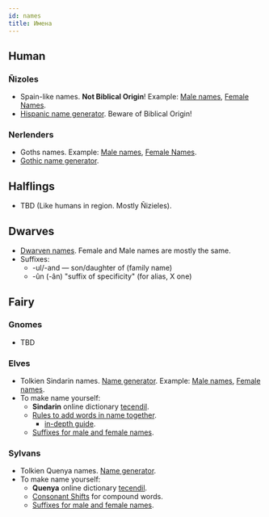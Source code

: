 ```yaml
---
id: names
title: Имена
---
```


## Human

### Ñizoles

- Spain-like names. **Not Biblical Origin**! Example: [Male names](https://docs.google.com/spreadsheets/d/1g0IzYYx9L7eJSJG-DGGJpXfZuZZgfnYLY0QLEYdTE1Y/edit#gid=0), [Female Names](https://docs.google.com/spreadsheets/d/1g0IzYYx9L7eJSJG-DGGJpXfZuZZgfnYLY0QLEYdTE1Y/edit#gid=1144847730).
- [Hispanic name generator](https://www.fantasynamegenerators.com/hispanic_names.php). Beware of Biblical Origin!

### Nerlenders

- Goths names. Example: [Male names](https://docs.google.com/spreadsheets/d/1g0IzYYx9L7eJSJG-DGGJpXfZuZZgfnYLY0QLEYdTE1Y/edit#gid=2044173983), [Female Names](https://docs.google.com/spreadsheets/d/1g0IzYYx9L7eJSJG-DGGJpXfZuZZgfnYLY0QLEYdTE1Y/edit#gid=1912216393).
- [Gothic name generator](https://www.fantasynamegenerators.com/gothic-names.php).

<!-- ### Southerns -->
<!-- - TBD -->

## Halflings

- TBD (Like humans in region. Mostly Ñizieles).

## Dwarves

- [Dwarven names](https://docs.google.com/spreadsheets/d/1g0IzYYx9L7eJSJG-DGGJpXfZuZZgfnYLY0QLEYdTE1Y/edit#gid=757651066). Female and Male names are mostly the same.
- Suffixes:
    - -ul/-and — son/daughter of (family name)
    - -ûn (-ân) "suffix of specificity" (for alias, X one)

## Fairy

### Gnomes

- TBD

### Elves

- Tolkien Sindarin names. [Name generator](https://www.fantasynamegenerators.com/lotr-sindarin-names.php). Example: [Male names](https://docs.google.com/spreadsheets/d/1g0IzYYx9L7eJSJG-DGGJpXfZuZZgfnYLY0QLEYdTE1Y/edit#gid=1965361401), [Female names](https://docs.google.com/spreadsheets/d/1g0IzYYx9L7eJSJG-DGGJpXfZuZZgfnYLY0QLEYdTE1Y/edit#gid=813111400).
- To make name yourself:
    - **Sindarin** online dictionary [tecendil](https://www.tecendil.com/).
    - [Rules to add words in name together](http://sindarinlessons.weebly.com/36---how-to-make-names-1.html).
        - [in-depth guide](https://eldamo.org/content/phonetic-indexes/phonetics-s.html).
    - [Suffixes for male and female names](http://sindarinlessons.weebly.com/37---how-to-make-names-2.html).

### Sylvans

- Tolkien Quenya names. [Name generator](https://www.fantasynamegenerators.com/lotr-quenya-names.php). <!--Example: -->
- To make name yourself:
    - **Quenya** online dictionary [tecendil](https://www.tecendil.com/).
    - [Consonant Shifts](https://phonologyoftolkienselvish.weebly.com/quenya-phonetics-and-phonology.html) for compound words.
    - [Suffixes for male and female names](https://folk.uib.no/hnohf/affix~1.htm).
